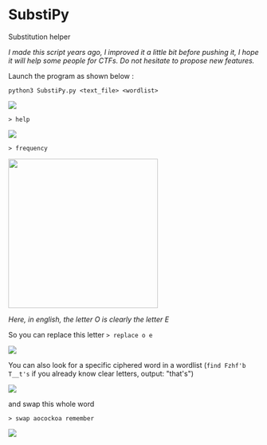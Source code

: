 # SubstiPy
Substitution helper


*I made this script years ago, I improved it a little bit before pushing it, I hope it will help some people for CTFs. Do not hesitate to propose new features.*


Launch the program as shown below :

```python3 SubstiPy.py <text_file> <wordlist>```

![](./images/Menu.png)

```> help```

![](./images/Help.png)

```> frequency```

<img src="/images/Frequency.png" width="300">

*Here, in english, the letter O is clearly the letter E*

So you can replace this letter ```> replace o e```

![](./images/Replace.png)

You can also look for a specific ciphered word in a wordlist
(```find Fzhf'b T__t's``` if you already know clear letters, output: "that's")

![](./images/Find.png)

and swap this whole word

```> swap aocockoa remember```

![](./images/Swap.png)
